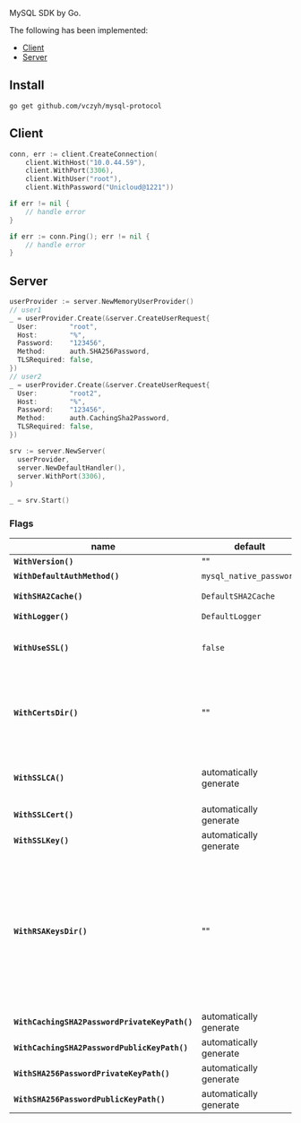 MySQL SDK by Go.

The following has been implemented:

- [Client](#Client)
- [Server](#Server)

## Install

```shell
go get github.com/vczyh/mysql-protocol
```

## Client

```go
conn, err := client.CreateConnection(
    client.WithHost("10.0.44.59"),
    client.WithPort(3306),
    client.WithUser("root"),
    client.WithPassword("Unicloud@1221"))

if err != nil {
	// handle error
}

if err := conn.Ping(); err != nil {
	// handle error
}
```

## Server

```go
userProvider := server.NewMemoryUserProvider()
// user1
_ = userProvider.Create(&server.CreateUserRequest{
  User:        "root",
  Host:        "%",
  Password:    "123456",
  Method:      auth.SHA256Password,
  TLSRequired: false,
})
// user2
_ = userProvider.Create(&server.CreateUserRequest{
  User:        "root2",
  Host:        "%",
  Password:    "123456",
  Method:      auth.CachingSha2Password,
  TLSRequired: false,
})

srv := server.NewServer(
  userProvider,
  server.NewDefaultHandler(),
  server.WithPort(3306),
)

_ = srv.Start()
```

### Flags

| name                        | default               | description        |
| --------------------------- | --------------------- | ------------------ |
| **`WithVersion()`**         | ""                    | Version identifier. |
| **`WithDefaultAuthMethod()`** | `mysql_native_password` | Authentication plugin. |
| **`WithSHA2Cache()`** | `DefaultSHA2Cache` | `caching_sha2_password` caching function implement. |
| **`WithLogger()`** | `DefaultLogger` | Implement of logger write all messages to. |
| **`WithUseSSL()`** | `false` | Whether to open SSL/TLS. Use automatically generated key and certificates if it's true and `WithSSLCA()` `WithSSLCert()` `WithSSLKey()`are not specified. |
| **`WithCertsDir()`** | "" | At startup, the server automatically generates server-side and client-side SSL/TLS certificate and key files, include CA certificate and key file. Default don't write them to local file system.  If `WithCertsDir()` not empty, write those files to the directory, otherwise read them instead of generating. |
| **`WithSSLCA()`** | automatically generate | The path name of the Certificate Authority (CA) certificate file in PEM format. The file contains a list of trusted SSL Certificate Authorities. |
| **`WithSSLCert()`** | automatically generate | The path name of the server SSL public key certificate file in PEM format. |
| **`WithSSLKey()`** | automatically generate | The path name of the server SSL private key file in PEM format. |
| **`WithRSAKeysDir()`** | "" | At startup, the server automatically generates private and public key. Default don't write them to local file system.  If `WithRSAKeysDir()` not empty, write those files to the directory, otherwise read them instead of generating. The key pair is used by `sha256_password` when `WithSHA256PasswordPrivateKeyPath()` `WithSHA256PasswordPublicKeyPath()` are not specified, or used by `caching_sha2_password` when `WithCachingSHA2PasswordPrivateKeyPath()` `WithCachingSHA2PasswordPublicKeyPath()`are not specified. |
| **`WithCachingSHA2PasswordPrivateKeyPath()`** | automatically generate |  |
| **`WithCachingSHA2PasswordPublicKeyPath()`** | automatically generate |  |
| **`WithSHA256PasswordPrivateKeyPath()`** | automatically generate |  |
| **`WithSHA256PasswordPublicKeyPath()`** | automatically generate |  |





